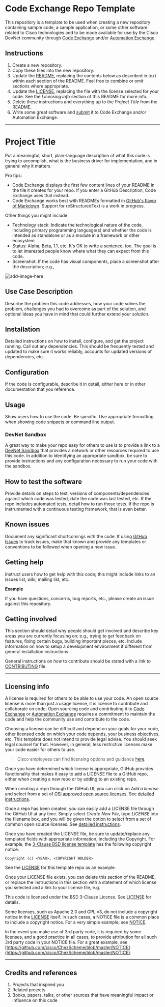 # Code Exchange Repo Template
This repository is a template to be used when creating a new repository containing sample code, a sample application, or some other software related to Cisco technologies and to be made available for use by the Cisco DevNet community through [Code Exchange](https://developer.cisco.com/codeexchange/) and/or [Automation Exchange](https://developer.cisco.com/automation-exchange/).

## Instructions

1. Create a new repository.
2. Copy these files into the new repository.
3. Update the [README](./README.md), replacing the contents below as described in text within each section of the README. Feel free to combine or omit sections where appropriate. 
4. Update the [LICENSE](./LICENSE), replacing the file with the license selected for your code. See the *Licensing info* section of this README for more info. 
5. Delete these instructions and everything up to the _Project Title_ from the README.
6. Write some great software and [submit](https://developer.cisco.com/codeexchange/github/submit) it to Code Exchange and/or Automation Exchange.

----

# Project Title

Put a meaningful, short, plain-language description of what this code is trying to accomplish, what is the business driver for implementation, and in general why it matters. 

Pro tips: 

* Code Exchange displays the first few content lines of your README in the tile it creates for your repo. If you enter a GitHub Description, Code Exchange uses that instead. 
* Code Exchange works best with READMEs formatted in [GitHub's flavor of Markdown](https://guides.github.com/features/mastering-markdown/). Support for reStructuredText is a work in progress.

Other things you might include:

* Technology stack: Indicate the technological nature of the code, including primary programming language(s) and whether the code is intended as standalone or as a module in a framework or other ecosystem.
* Status:  Alpha, Beta, 1.1, etc. It's OK to write a sentence, too. The goal is to let interested people know where what they can expect from this code.
* Screenshot: If the code has visual components, place a screenshot after the description; e.g.,

![add-image-here]()


## Use Case Description

Describe the problem this code addresses, how your code solves the problem, challenges you had to overcome as part of the solution, and optional ideas you have in mind that could further extend your solution.

## Installation

Detailed instructions on how to install, configure, and get the project running. Call out any dependencies. This should be frequently tested and updated to make sure it works reliably, accounts for updated versions of dependencies, etc.

## Configuration

If the code is configurable, describe it in detail, either here or in other documentation that you reference.

## Usage

Show users how to use the code. Be specific.
Use appropriate formatting when showing code snippets or command line output.

### DevNet Sandbox

A great way to make your repo easy for others to use is to provide a link to a [DevNet Sandbox](https://developer.cisco.com/site/sandbox/) that provides a network or other resources required to use this code. In addition to identifying an appropriate sandbox, be sure to provide instructions and any configuration necessary to run your code with the sandbox.

## How to test the software

Provide details on steps to test, versions of components/dependencies against which code was tested, date the code was last tested, etc. 
If the repo includes automated tests, detail how to run those tests.
If the repo is instrumented with a continuous testing framework, that is even better.


## Known issues

Document any significant shortcomings with the code. If using [GitHub Issues](https://help.github.com/en/articles/about-issues) to track issues, make that known and provide any templates or conventions to be followed when opening a new issue. 

## Getting help

Instruct users how to get help with this code; this might include links to an issues list, wiki, mailing list, etc.

**Example**

If you have questions, concerns, bug reports, etc., please create an issue against this repository.

## Getting involved

This section should detail why people should get involved and describe key areas you are currently focusing on; e.g., trying to get feedback on features, fixing certain bugs, building important pieces, etc. Include information on how to setup a development environment if different from general installation instructions.

General instructions on _how_ to contribute should be stated with a link to [CONTRIBUTING](./CONTRIBUTING.md) file.


----

## Licensing info

A license is required for others to be able to use your code. An open source license is more than just a usage license, it is license to contribute and collaborate on code. Open sourcing code and contributing it to [Code Exchange](https://developer.cisco.com/codeexchange/) or [Automation Exchange](https://developer.cisco.com/automation-exchange/) requires a commitment to maintain the code and help the community use and contribute to the code. 

Choosing a license can be difficult and depend on your goals for your code, other licensed code on which your code depends, your business objectives, etc.   This template does not intend to provide legal advise. You should seek legal counsel for that. However, in general, less restrictive licenses make your code easier for others to use.

> Cisco employees can find licensing options and guidance [here](https://wwwin-github.cisco.com/eckelcu/DevNet-Code-Exchange/blob/master/GitHubUsage.md#licensing-guidance).

Once you have determined which license is appropriate, GitHub provides functionality that makes it easy to add a LICENSE file to a GitHub repo, either when creating a new repo or by adding to an existing repo.

When creating a repo through the GitHub UI, you can click on *Add a license* and select from a set of [OSI approved open source licenses](https://opensource.org/licenses). See [detailed instructions](https://help.github.com/articles/licensing-a-repository/#applying-a-license-to-a-repository-with-an-existing-license).

Once a repo has been created, you can easily add a LICENSE file through the GitHub UI at any time. Simply select *Create New File*, type *LICENSE* into the filename box, and you will be given the option to select from a set of common open source licenses. See [detailed instructions](https://help.github.com/articles/adding-a-license-to-a-repository/).

Once you have created the LICENSE file, be sure to update/replace any templated fields with appropriate information, including the Copyright. For example, the [3-Clause BSD license template](https://opensource.org/licenses/BSD-3-Clause) has the following copyright notice:

`Copyright (c) <YEAR>, <COPYRIGHT HOLDER>`

See the [LICENSE](./LICENSE) for this template repo as an example.

Once your LICENSE file exists, you can delete this section of the README, or replace the instructions in this section with a statement of which license you selected and a link to your license file, e.g.

This code is licensed under the BSD 3-Clause License. See [LICENSE](./LICENSE) for details.

Some licenses, such as Apache 2.0 and GPL v3, do not include a copyright notice in the [LICENSE](./LICENSE) itself. In such cases, a NOTICE file is a common place to include a copyright notice. For a very simple example, see [NOTICE](./NOTICE). 

In the event you make use of 3rd party code, it is required by some licenses, and a good practice in all cases, to provide attribution for all such 3rd party code in your NOTICE file. For a great example, see [https://github.com/cisco/ChezScheme/blob/master/NOTICE](https://github.com/cisco/ChezScheme/blob/master/NOTICE).   

----

## Credits and references

1. Projects that inspired you
2. Related projects
3. Books, papers, talks, or other sources that have meaningful impact or influence on this code
